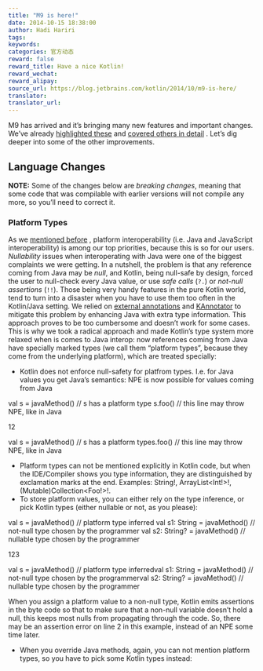 ```yaml
---
title: "M9 is here!"
date: 2014-10-15 18:38:00
author: Hadi Hariri
tags:
keywords:
categories: 官方动态
reward: false
reward_title: Have a nice Kotlin!
reward_wechat:
reward_alipay:
source_url: https://blog.jetbrains.com/kotlin/2014/10/m9-is-here/
translator:
translator_url:
---
```


M9 has arrived and it’s bringing many new features and important changes. We’ve already [highlighted these](http://blog.jetbrains.com/kotlin/2014/10/m9-is-coming/) and [covered others in detail](http://blog.jetbrains.com/kotlin/2014/10/making-platform-interop-even-smoother/) . Let’s dig deeper into some of the other improvements.<br/>
<span id="more-1643"></span>
## Language Changes

<b>NOTE:</b> Some of the changes below are <em>breaking changes</em>, meaning that some code that was compilable with earlier versions will not compile any more, so you’ll need to correct it.
### Platform Types

As we [mentioned before](http://blog.jetbrains.com/kotlin/2014/10/making-platform-interop-even-smoother/) , platform interoperability (i.e. Java and JavaScript interoperability) is among our top priorities, because this is so for our users. <em>Nullability</em> issues when interoperating with Java were one of the biggest complaints we were getting. In a nutshell, the problem is that any reference coming from Java may be <em>null</em>, and Kotlin, being null-safe by design, forced the user to null-check every Java value, or use <em>safe calls</em> (<code>?.</code>) or <em>not-null assertions</em> (<code>!!</code>). Those being very handy features in the pure Kotlin world, tend to turn into a disaster when you have to use them too often in the Kotlin/Java setting. We relied on [external annotations](http://blog.jetbrains.com/kotlin/using-external-annotations) and [KAnnotator](http://blog.jetbrains.com/kotlin/2013/03/kannotator-0-1-is-out/) to mitigate this problem by enhancing Java with extra type information. This approach proves to be too cumbersome and doesn’t work for some cases.
This is why we took a radical approach and made Kotlin’s type system more relaxed when is comes to Java interop: now references coming from Java have specially marked types (we call them “platform types”, because they come from the underlying platform), which are treated specially:

* Kotlin does not enforce null-safety for platfrom types. I.e. for Java values you get Java’s semantics: NPE is now possible for values coming from Java






val s = javaMethod() // s has a platform type
s.foo() // this line may throw NPE, like in Java




12

val s = javaMethod() // s has a platform types.foo() // this line may throw NPE, like in Java
* Platform types can not be mentioned explicitly in Kotlin code, but when the IDE/Compiler shows you type information, they are distinguished by exclamation marks at the end. Examples: String!, ArrayList<Int!>!, (Mutable)Collection<Foo!>!.
* To store platform values, you can either rely on the type inference, or pick Kotlin types (either nullable or not, as you please):






val s = javaMethod() // platform type inferred
val s1: String = javaMethod() // not-null type chosen by the programmer
val s2: String? = javaMethod() // nullable type chosen by the programmer




123

val s = javaMethod() // platform type inferredval s1: String = javaMethod() // not-null type chosen by the programmerval s2: String? = javaMethod() // nullable type chosen by the programmer





When you assign a platform value to a non-null type, Kotlin emits assertions in the byte code so that to make sure that a non-null variable doesn’t hold a null, this keeps most nulls from propagating through the code. So, there may be an assertion error on line 2 in this example, instead of an NPE some time later.
* When you override Java methods, again, you can not mention platform types, so you have to pick some Kotlin types instead:

